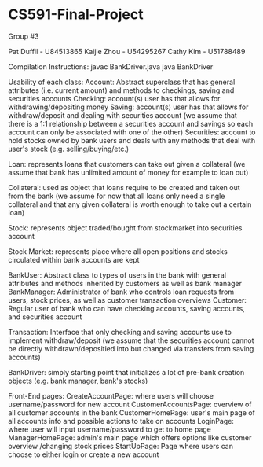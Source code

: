 # CS591-Final-Project
Group #3

Pat Duffil - U84513865
Kaijie Zhou - U54295267
Cathy Kim - U51788489

Compilation Instructions:
javac BankDriver.java
java BankDriver

Usability of each class:
Account: Abstract superclass that has general attributes (i.e. current amount) and methods to checkings, saving and securities accounts
Checking: account(s) user has that allows for withdrawing/depositing money
Saving: account(s) user has that allows for withdraw/deposit and dealing with securities account (we assume that there is a 1:1 relationship between a securities account and savings so each account can only be associated with one of the other)
Securities: account to hold stocks owned by bank users and deals with any methods that deal with user's stock (e.g. selling/buying/etc.)

Loan: represents loans that customers can take out given a collateral (we assume that bank has unlimited amount of money for example to loan out)

Collateral: used as object that loans require to be created and taken out from the bank (we assume for now that all loans only need a single collateral and that any given collateral is worth enough to take out a certain loan)

Stock: represents object traded/bought from stockmarket into securities account

Stock Market: represents place where all open positions and stocks circulated within bank accounts are kept

BankUser: Abstract class to types of users in the bank with general attributes and methods inherited by customers as well as bank manager
BankManager: Administrator of bank who controls loan requests from users, stock prices, as well as customer transaction overviews
Customer: Regular user of bank who can have checking accounts, saving accounts, and securities account

Transaction: Interface that only checking and saving accounts use to implement withdraw/deposit (we assume that the securities account cannot be directly withdrawn/depositied into but changed via transfers from saving accounts)

BankDriver: simply starting point that initializes a lot of pre-bank creation objects (e.g. bank manager, bank's stocks)

Front-End pages:
CreateAccountPage: where users will choose username/password for new account
CustomerAccountsPage: overview of all customer accounts in the bank
CustomerHomePage: user's main page of all accounts info and possible actions to take on accounts
LoginPage: where user will input username/password to get to home page
ManagerHomePage: admin's main page which offers options like customer overview /changing stock prices
StartUpPage: Page where users can choose to either login or create a new account